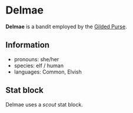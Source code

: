 # Delmae

**Delmae** is a bandit employed by the [Gilded Purse](../gilded-purse.md).

## Information

- pronouns: she/her
- species: elf / human
- languages: Common, Elvish

## Stat block

Delmae uses a _scout_ stat block.
